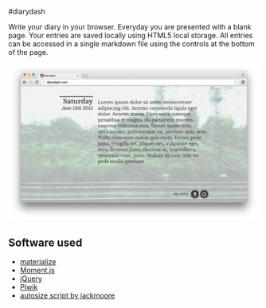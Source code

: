 #diarydash

Write your diary in your browser. Everyday you are presented with a blank page.
Your entries are saved locally using HTML5 local storage. All entries can be accessed in a single markdown file using the controls at the bottom of the page.

![ScreenShot](screenshot.png)

## Software used

+ [materialize](http://materializecss.com)
+ [Moment.js](http://momentjs.com)
+ [jQuery](https://jquery.com)
+ [Piwik](http://piwik.org)
+ [autosize script by jackmoore](https://github.com/jackmoore/autosize)
